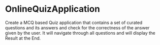 # OnlineQuizApplication
Create a MCQ based Quiz application that contains a set of curated questions and its answers and check for the correctness of the answer given by the user. It will navigate through all questions and will display the Result at the End.
